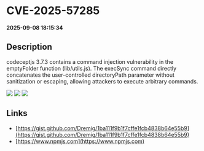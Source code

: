 # CVE-2025-57285

**2025-09-08 18:15:34**

## Description
codeceptjs 3.7.3 contains a command injection vulnerability in the emptyFolder function (lib/utils.js). The execSync command directly concatenates the user-controlled directoryPath parameter without sanitization or escaping, allowing attackers to execute arbitrary commands.

![](https://img.shields.io/static/v1?label=Score&message=9.8&color=red)
![](https://img.shields.io/static/v1?label=Severity&message=CRITICAL&color=red)
![](https://img.shields.io/static/v1?label=CWE&message=RCE&color=green)

## Links
- [https://gist.github.com/Dremig/1ba111f9b1f7cffe1fcb4838b64e55b9](https://gist.github.com/Dremig/1ba111f9b1f7cffe1fcb4838b64e55b9)
- [https://www.npmjs.com](https://www.npmjs.com)
